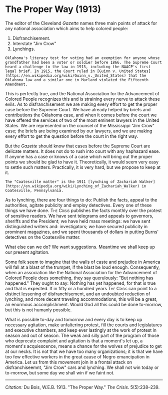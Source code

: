 <!--
title:   The Proper Way
author:  Du Bois, W.E.B.
journal: The Crisis
year:    1913
volume:  5
issue:   5
pages:   238-239
-->
# The Proper Way (1913)

The editor of the Cleveland *Gazette* names three main points of attack for any national association which aims to help colored people:

1. Disfranchisement.
2. Interstate "Jim Crow"
3. Lynchings.

```{margin}
Oklahoma's literacy test for voting had an exemption for anyone whose grandfather had been a voter or soldier before 1866. The Supreme Court heard a challenge to the law in 1913, including the NAACP's first legal brief. In 1915, the Court ruled in [Guinn v. United States](https://en.wikipedia.org/wiki/Guinn_v._United_States) that the Oklahoma law and a similar one in Marland violated the Fifteenth Amendment.
```

This is perfectly true, and the National Association for the Advancement of Colored People recognizes this and is straining every nerve to attack these evils. As to disfranchisement we are making every effort to get the proper case before the Supreme Court. We have already helped by briefs and contributions the Oklahoma case, and when it comes before the court we have offered the services of two of the most eminent lawyers in the United States. We are represented on the counsel of the Mississippi "Jim Crow" case; the briefs are being examined by our lawyers, and we are making every effort to get the question before the court in the right way.

But the *Gazette* should know that cases before the Supreme Court are delicate matters. It does not do to rush into court with any haphazard ease. If anyone has a case or knows of a case which will bring out the proper points we should be glad to have it. Theoretically, it would seem very easy to settle such matters. Practically, it is very hard, but we propose to keep at it.

```{margin}
The "Coatesville matter" is the 1911 [lynching of Zachariah Walker](https://en.wikipedia.org/wiki/Lynching_of_Zachariah_Walker) in Coatesville, Pennsylvania.
```

As to lynching, there are four things to do: Publish the facts, appeal to the authorities, agitate publicity and employ detectives. Every one of these things we have done. <span style="font-variant:small-caps;">The Crisis</span> publishes the facts monthly over the protest of sensitive readers. We have sent telegrams and appeals to governors, sheriffs and the President; we have held mass meetings: we have sent distinguished writers and: investigators; we have secured publicity in prominent magazines, and we spent thousands of dollars in putting Burns' detectives on the Coatesville matter.

What else can we do? We want suggestions. Meantime we shall keep up our present agitation.

Some folk seem to imagine that the walls of caste and prejudice in America will fall at a blast of the trumpet, if the blast be loud enough. Consequently, when an association like the National Association for the Advancement of Colored People does something, they say querulously: "But nothing has happened." They ought to say: Nothing has yet happened, for that is true and that is expected. If in fifty or a hundred years <span style="font-variant:small-caps;">The Crisis</span> can point to a distinct lessening of disfranchisement, and an undoubted reduction of lynching, and more decent traveling accommodations, this will be a great, an enormous accomplishment. Would God all this could be done to-morrow, but this is not humanly possible.

What is possible to-day and tomorrow and every day is to keep up necessary agitation, make unfaltering protest, fill the courts and legislatures and executive chambers, and keep ever lastingly at the work of protest in season and out of season. The weak and silly part of the program of those who deprecate complaint and agitation is that a moment's let up, a moment's acquiescence, means a chance for the wolves of prejudice to get at our necks. It is not that we have too many organizations; it is that we have too few effective workers in the great cause of Negro emancipation in America. Let us from this movement join in a frontal attack on disfranchiseemnt, "Jim Crow" cars and lynching. We shall not win today or to-morrow, but some day we shall win if we faint not.

______________
*Citation:* Du Bois, W.E.B. 1913. "The Proper Way." *The Crisis*. 5(5):238&ndash;239.